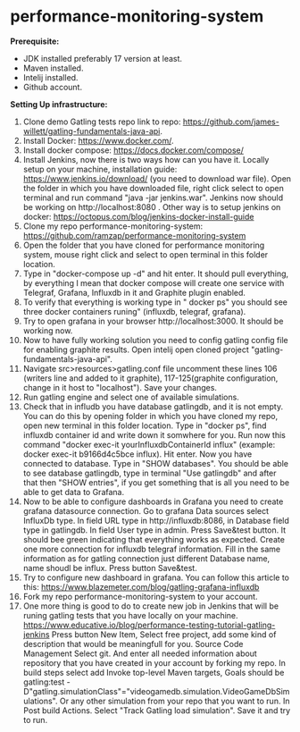 # performance-monitoring-system
**Prerequisite:**
- JDK installed preferably 17 version at least.
- Maven installed.
- Intelij installed.
- Github account.

**Setting Up infrastructure:**
1. Clone demo Gatling tests repo link to repo: https://github.com/james-willett/gatling-fundamentals-java-api.
2. Install Docker: https://www.docker.com/.
3. Install docker compose: https://docs.docker.com/compose/
4. Install Jenkins, now there is two ways how can you have it. Locally setup on your machine, installation guide: https://www.jenkins.io/download/ (you need to download war file).
Open the folder in which you have downloaded file, right click select to open terminal and run command "java -jar jenkins.war". Jenkins now should be working on http://localhost:8080 .
Other way is to setup jenkins on docker: https://octopus.com/blog/jenkins-docker-install-guide
5. Clone my repo performance-monitoring-system: https://github.com/ramzap/performance-monitoring-system
6. Open the folder that you have cloned for performance monitoring system, mouse right click and select to open terminal in this folder location.
7. Type in "docker-compose up -d" and hit enter. It should pull everything, by everything I mean that docker compose will create one service with Telegraf, Grafana, Influxdb in it and Graphite plugin enabled.
8. To verify that everything is working type in " docker ps" you should see three docker containers runing" (influxdb, telegraf, grafana).
9. Try to open grafana in your browser http://localhost:3000. It should be working now.
10. Now to have fully working solution you need to config gatling config file for enabling graphite results. Open intelij open cloned project "gatling-fundamentals-java-api".
11. Navigate src>resources>gatling.conf file uncomment these lines 106 (writers line and added to it graphite), 117-125(graphite configuration, change in it host to "localhost"). Save your changes.
12. Run gatling engine and select one of available simulations.
13. Check that in infludb you have database gatlingdb, and it is not empty. You can do this by opening folder in which you have cloned my repo, open new terminal in this folder location.
 Type in "docker ps", find influxdb container id and write down it somwhere for you. Run now this command "docker exec-it yourInfluxdbContainerId influx" (example: docker exec-it b9166d4c5bce influx).
 Hit enter. Now you have connected to database. Type in "SHOW databases". You should be able to see database gatlingdb, type in terminal "Use gatlingdb"  and after that then "SHOW entries",
 if you get something that is all you need to be able to get data to Grafana.
 14. Now to be able to configure dashboards in Grafana you need to create grafana datasource connection. Go to grafana  Data sources select InfluxDb type. 
 In field URL type in http://influxdb:8086, in Database field type in gatlingdb. In field User type in admin. Press Save&test button. It should bee green indicating that everything works as expected.
Create one more connection for influxdb telegraf information. Fill in the same information as for gatling connection just different Database name, name shoudl be influx. Press button Save&test.
15. Try to configure new dashboard in grafana. You can follow this article to this: https://www.blazemeter.com/blog/gatling-grafana-influxdb
16. Fork my repo performance-monitoring-system to your account.
17. One more thing is good to do to create new job in Jenkins that will be runing gatling tests that you have locally on your machine. https://www.educative.io/blog/performance-testing-tutorial-gatling-jenkins
Press button New Item, Select free project, add some kind of description that would be meaningfull for you. Source Code Management Select git.
And enter all needed information about repository that you have created in your account by forking my repo. 
In build steps select add Invoke top-level Maven targets, Goals should be gatling:test -D"gatling.simulationClass"="videogamedb.simulation.VideoGameDbSimulations".
Or any other simulation from your repo that you want to run. In Post build Actions. Select "Track Gatling load simulation". Save it and try to run.
